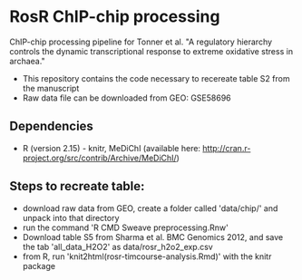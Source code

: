 # RosR ChIP-chip processing

ChIP-chip processing pipeline for Tonner et al. "A regulatory hierarchy controls the dynamic transcriptional response to extreme oxidative stress in archaea."

* This repository contains the code necessary to recereate table S2 from the manuscript
* Raw data file can be downloaded from GEO: GSE58696

## Dependencies

* R (version 2.15) - knitr, MeDiChI (available here: http://cran.r-project.org/src/contrib/Archive/MeDiChI/)


## Steps to recreate table:

* download raw data from GEO, create a folder called 'data/chip/' and unpack into that directory
* run the command 'R CMD Sweave preprocessing.Rnw'
* Download table S5 from Sharma et al. BMC Genomics 2012, and save the tab 'all\_data\_H2O2' as data/rosr\_h2o2\_exp.csv 
* from R, run 'knit2html(rosr-timcourse-analysis.Rmd)' with the knitr package

